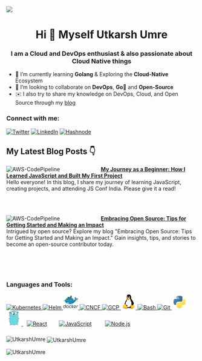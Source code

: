 <div>
<image src="https://64.media.tumblr.com/54805606e41234da265775f4ee8631ef/41d4a35f37c5abf1-f6/s1280x1920/c86995ddee2840dabfff99995367a58ed1382687.gifv">
</div>
<h1 align="center">Hi 👋 Myself Utkarsh Umre</h1>
<h3 align="center">I am a Cloud and DevOps enthusiast & also passionate about Cloud Native things </h3>

- 🌱 I’m currently learning **Golang** & Exploring the **Cloud-Native** Ecosystem
- 👯 I’m looking to collaborate on **DevOps**, **Go**🥑 and **Open-Source**
- ✉️ I also try to share my knowledge on DevOps, Cloud, and Open Source through my [blog](https://utkarshumre.hashnode.dev/)
  

<h3 align="left">Connect with me:</h3>

[![Twitter](https://img.shields.io/badge/Twitter-%231DA1F2.svg?style=for-the-badge&logo=Twitter&logoColor=white)](https://twitter.com/utkarshumre_)
[![LinkedIn](https://img.shields.io/badge/linkedin-%230077B5.svg?style=for-the-badge&logo=linkedin&logoColor=white)](https://www.linkedin.com/in/utkarsh-umre-250293222/)
[![Hashnode](https://img.shields.io/badge/Hashnode-2962FF?style=for-the-badge&logo=hashnode&logoColor=white)](https://utkarshumre.hashnode.dev/)


## My Latest Blog Posts 👇
<!-- HASHNODE_BLOG:START -->





<p align="left">
<a href="https://utkarshumre.hashnode.dev/my-journey-as-a-beginner-how-i-learned-javascript-and-built-my-first-project"><img src="https://cdn.hashnode.com/res/hashnode/image/stock/unsplash/UYsBCu9RP3Y/upload/357ce0e38a2599204af031cd8dd035ef.jpeg?w=1600&h=840&fit=crop&crop=entropy&auto=compress,format&format=webp" alt="AWS-CodePipeline" width="250px" align="left" /></a>
<a href="https://utkarshumre.hashnode.dev/my-journey-as-a-beginner-how-i-learned-javascript-and-built-my-first-project"><strong>My Journey as a Beginner: How I Learned JavaScript and Built My First Project</strong></a>
<br/> Hello everyone! In this blog, I share my journey of learning JavaScript, creating projects, and attending JS Conf India. Please give it a read! 
</p>
</br>

</br>
<p align="left">
<a href="https://utkarshumre.hashnode.dev/embracing-open-source-tips-for-getting-started-and-making-an-impact"><img src="https://cdn.hashnode.com/res/hashnode/image/upload/v1684420158573/e0dd4814-8517-4972-9c3c-644cf0eb774f.png?w=1600&h=840&fit=crop&crop=entropy&auto=compress,format&format=webpw=1600&h=840&fit=crop&crop=entropy&auto=compress,format&format=webp" alt="AWS-CodePipeline" width="250px" align="left" /></a>
<a href="https://utkarshumre.hashnode.dev/embracing-open-source-tips-for-getting-started-and-making-an-impact"><strong>Embracing Open Source: Tips for Getting Started and Making an Impact</strong></a>
<br/> Intrigued by open source? Explore my blog "Embracing Open Source: Tips for Getting Started and Making an Impact." Gain insights, tips, and stories to become an open-source contributor today. 
</p>








<!-- HASHNODE_BLOG:END -->
</br></br></br>








<h3 align="left">Languages and Tools:</h3>
<p align="left">
  <a href="https://kubernetes.io" target="_blank" rel="noreferrer">
    <img src="https://www.vectorlogo.zone/logos/kubernetes/kubernetes-icon.svg" alt="Kubernetes" width="40" height="40" />
  </a>
  <a href="https://helm.sh/" target="_blank" rel="noreferrer">
    <img src="https://www.vectorlogo.zone/logos/helmsh/helmsh-icon.svg" alt="Helm" width="40" height="40" />
  </a>
  <a href="https://www.docker.com/" target="_blank" rel="noreferrer">
    <img src="https://raw.githubusercontent.com/devicons/devicon/master/icons/docker/docker-original-wordmark.svg" alt="Docker" width="40" height="40" />
  </a>
  <a href="https://www.cncf.io/" target="_blank" rel="noreferrer">
    <img src="https://www.vectorlogo.zone/logos/cncfio/cncfio-icon.svg" alt="CNCF" width="40" height="40" />
  </a>
  <a href="https://cloud.google.com" target="_blank" rel="noreferrer">
    <img src="https://www.vectorlogo.zone/logos/google_cloud/google_cloud-icon.svg" alt="GCP" width="40" height="40" />
  </a>
  <a href="https://www.linux.org/" target="_blank" rel="noreferrer">
    <img src="https://raw.githubusercontent.com/devicons/devicon/master/icons/linux/linux-original.svg" alt="Linux" width="40" height="40" />
  </a>
  <a href="https://www.gnu.org/software/bash/" target="_blank" rel="noreferrer">
    <img src="https://www.vectorlogo.zone/logos/gnu_bash/gnu_bash-official.svg" alt="Bash" width="40" height="40" />
  </a>
  <a href="https://git-scm.com/" target="_blank" rel="noreferrer">
    <img src="https://www.vectorlogo.zone/logos/git-scm/git-scm-icon.svg" alt="Git" width="40" height="40" />
  </a>
  <a href="https://www.python.org" target="_blank" rel="noreferrer">
    <img src="https://raw.githubusercontent.com/devicons/devicon/master/icons/python/python-original.svg" alt="Python" width="40" height="40" />
  </a>
  <a href="https://golang.org" target="_blank" rel="noreferrer">
    <img src="https://raw.githubusercontent.com/devicons/devicon/master/icons/go/go-original.svg" alt="Go" width="40" height="40" />
  </a>
  <a href="https://reactjs.org/" target="_blank"><img style="margin: 10px" src="https://profilinator.rishav.dev/skills-assets/react-original-wordmark.svg" alt="React" height="50" /></a>  
  <a href="https://www.javascript.com/" target="_blank"><img style="margin: 10px" src="https://profilinator.rishav.dev/skills-assets/javascript-original.svg" alt="JavaScript" height="50" /></a>   
  <a href="https://nodejs.org/" target="_blank"><img style="margin: 10px" src="https://profilinator.rishav.dev/skills-assets/nodejs-original-wordmark.svg" alt="Node.js" height="50" /></a> 
  
</p>

  
  
 
<p><img align="left" src="https://github-readme-stats.vercel.app/api/top-langs?username=UtkarshUmre&show_icons=true&locale=en&layout=compact" alt="UtkarshUmre" /></p>

<p>&nbsp;<img align="center" src="https://github-readme-stats.vercel.app/api?username=UtkarshUmre&show_icons=true&locale=en" alt="UtkarshUmre" /></p>

<p><img align="center" src="https://github-readme-streak-stats.herokuapp.com/?user=UtkarshUmre&" alt="UtkarshUmre" /></p>
